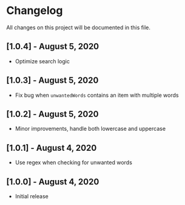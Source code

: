 # Changelog

All changes on this project will be documented in this file.

## [1.0.4] - August 5, 2020

- Optimize search logic

## [1.0.3] - August 5, 2020

- Fix bug when `unwantedWords` contains an item with multiple words

## [1.0.2] - August 5, 2020

- Minor improvements, handle both lowercase and uppercase

## [1.0.1] - August 4, 2020

- Use regex when checking for unwanted words

## [1.0.0] - August 4, 2020

- Initial release
